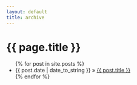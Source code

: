 ```yaml
---
layout: default
title: archive
---
```

<h1>{{ page.title }}</h1>
<ul>
    {% for post in site.posts %}
    <li><span>{{ post.date | date_to_string }}</span> » <a href="{{ post.url }}#disqus_thread" title="{{ post.title }}">{{ post.title }}</a></li>
    {% endfor %}
</ul>